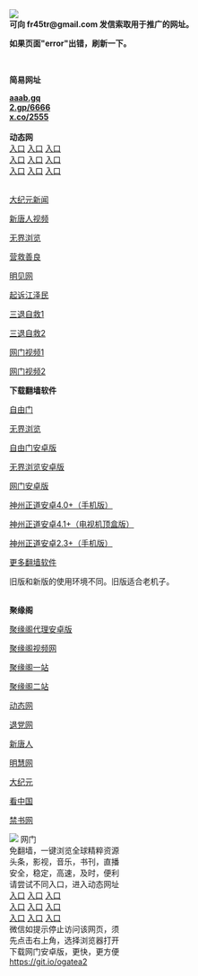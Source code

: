 <td align="center"><a target="_blank" href="https://raw.githubusercontent.com/szzd1/2/master/6.JPG"><img src="https://raw.githubusercontent.com/szzd1/2/master/6.JPG" style="max-width:100%;"></a></td><br>
<strong>可向 fr45tr@gmail.com 发信索取用于推广的网址。</strong>
<p><strong>如果页面"error"出错，刷新一下。</strong></p>
<br>
<p><strong>简易网址</strong></p>
<strong><a href="http://aaab.gq">aaab.gq</a></strong><br>
<strong><a href="http://2.gp/6666">2.gp/6666</a></strong><br>
<strong><a href="http://x.co/2555">x.co/2555</a></strong><br>
<br>
<strong>动态网</strong>
<br>
      <a href="http://t.cn/R15o8Bn" rel="nofollow">入口</a>
      <a href="http://61.228.210.55/1" rel="nofollow">入口</a>
      <a href="http://mecvohj.izrtcsf.gq/70cdtw" rel="nofollow">入口</a><br>
      <a href="http://mecvohj.izrtcsf.gq/70ydtw" rel="nofollow">入口</a>
      <a href="http://mecvohj.izrtcsf.gq/70ip03dw" rel="nofollow">入口</a>
      <a href="http://mecvohj.izrtcsf.gq/70fdtw" rel="nofollow">入口</a><br>
      <a href="http://mecvohj.izrtcsf.gq/70sdtw" rel="nofollow">入口</a>
      <a href="http://mecvohj.izrtcsf.gq/70ip04dw" rel="nofollow">入口</a>
      <a href="http://mecvohj.izrtcsf.gq/70hdtw" rel="nofollow">入口</a><br>

<br>
<p><a href="http://t.cn/R15o8DI" rel="nofollow">大纪元新闻</a></p>
<p><a href="http://t.cn/R15oRhh" rel="nofollow">新唐人视频</a></p>
<p><a href="http://t.cn/R15oRwd" rel="nofollow">无界浏览</a></p>
<p><a href="http://mecvohj.izrtcsf.gq/70gqg" rel="nofollow">营救善良</a></p>
<p><a href="http://mecvohj.izrtcsf.gq/mjw" rel="nofollow">明见网</a></p>
<p><a href="http://mecvohj.izrtcsf.gq/70gsj" rel="nofollow">起诉江泽民</a></p>
<p><a href="http://t.cn/R15o8Eo">三退自救1</a></p>
<p><a href="http://mecvohj.izrtcsf.gq/70gst" rel="nofollow">三退自救2</a></p>
<p><a href="http://t.cn/R15o8pd" rel="nofollow">网门视频1</a></p>
<p><a href="http://lmwohc.glhtvcy.gq" rel="nofollow">网门视频2</a></p>
<p><strong>下载翻墙软件</strong></p>


<p><a href="https://git.io/fgp" rel="nofollow">自由门</a></p>
<p><a href="https://git.io/vEJlj rel="nofollow">无界浏览</a></p>
<p><a href="https://git.io/fgma" rel="nofollow">自由门安卓版</a></p>
<p><a href="https://s3.amazonaws.com/693/um.apk" rel="nofollow">无界浏览安卓版</a></p>
<p><a href="https://git.io/ogatea2">网门安卓版</a></p>
<p><a href="https://git.io/vQjqe" rel="nofollow">神州正道安卓4.0+（手机版）</a></p>
<p><a href="https://git.io/vAonz" rel="nofollow">神州正道安卓4.1+（电视机顶盒版）</a></p>
<p><a href="https://git.io/vA5GO" rel="nofollow">神州正道安卓2.3+（手机版）</a></p>
<p><a href="https://github.com/bannedbook/fanqiang/wiki">更多翻墙软件</a></p>
旧版和新版的使用环境不同。旧版适合老机子。<br>


<br>
<p><strong>聚缘阁</strong></p>
<p><a href="https://github.com/hao369/a/raw/master/j8.apk">聚缘阁代理安卓版</a></p>
<p><a href="http://a33.bygg.tk/9.html" rel="nofollow">聚缘阁视频网</a></p>
<p><a href="http://j2.x23s.ml" rel="nofollow">聚缘阁一站</a></p>
<p><a href="http://2z.s42f.ga" rel="nofollow">聚缘阁二站</a></p>
<p><a href="https://a33.bygg.tk/523/?3654" rel="nofollow">动态网</a></p>
<p><a href="https://a33.bygg.tk/523/?id=8" rel="nofollow">退党网</a></p>
<p><a href="https://a33.bygg.tk/523/?id=5" rel="nofollow">新唐人</a></p>
<p><a href="https://a33.bygg.tk/523/?id=3" rel="nofollow">明慧网</a></p>
<p><a href="https://a33.bygg.tk/523/?id=7" rel="nofollow">大纪元</a></p>
<p><a href="https://a33.bygg.tk/523/?id=11" rel="nofollow">看中国</a></p>
<p><a href="https://a33.bygg.tk/523/?id=16" rel="nofollow">禁书网</a></p>
<td align="center"><a target="_blank" href="https://cloud.githubusercontent.com/assets/11880933/13434984/f430fae2-e012-11e5-814f-c2df1e82b247.jpg"><img src="https://cloud.githubusercontent.com/assets/11880933/13434984/f430fae2-e012-11e5-814f-c2df1e82b247.jpg" style="max-width:100%;"></a></td>
  </tr>
  <tr>
    <td align="center">网门<br>
      免翻墙，一键浏览全球精粹资源<br>
      头条，影视，音乐，书刊，直播<br>
      安全，稳定，高速，及时，便利<br>
    </td>
  </tr><tr>
    <td align="center">请尝试不同入口，进入动态网址<br>      
      <a href="https://s3.us-east-2.amazonaws.com/ogateh/show.htm?from=852" rel="nofollow">入口</a>
      <a href="https://s3.eu-west-2.amazonaws.com/ogatel/show.htm?from=852" rel="nofollow">入口</a>
      <a href="https://s3.amazonaws.com/ogate/show.htm?from=852" rel="nofollow">入口</a><br>
      <a href="https://s3.ap-northeast-2.amazonaws.com/ogates/show.htm?from=852" rel="nofollow">入口</a>
      <a href="https://s3.eu-central-1.amazonaws.com/ogatef/show.htm?from=852" rel="nofollow">入口</a>
      <a href="https://s3.ap-south-1.amazonaws.com/ogatem/show.htm?from=852" rel="nofollow">入口</a><br>
      <a href="https://s3-us-west-1.amazonaws.com/ogaten/show.htm?from=852" rel="nofollow">入口</a>
      <a href="https://s3.ca-central-1.amazonaws.com/ogatec/show.htm?from=852" rel="nofollow">入口</a>
      <a href="https://s3-ap-northeast-1.amazonaws.com/ogatet/show.htm?from=852" rel="nofollow">入口</a><br>
      微信如提示停止访问该网页，须<br>
      先点击右上角，选择浏览器打开<br>
    </td>
  </tr>
  <tr>
    <td align="center">
      下载网门安卓版，更快，更方便<br><a href="https://raw.githubusercontent.com/oGate2/up/master/oGate.apk" rel="nofollow">https://git.io/ogatea2</a><br>
